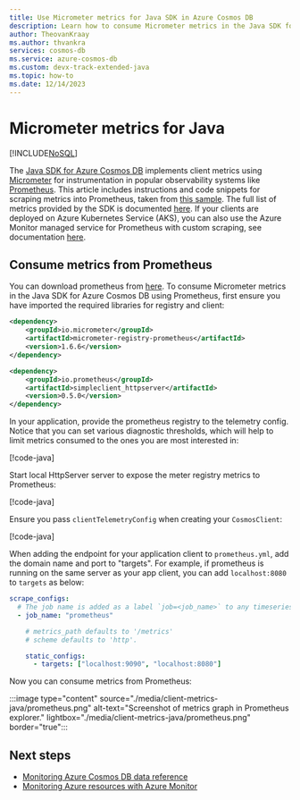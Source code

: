 ```yaml
---
title: Use Micrometer metrics for Java SDK in Azure Cosmos DB
description: Learn how to consume Micrometer metrics in the Java SDK for Azure Cosmos DB.
author: TheovanKraay
ms.author: thvankra
services: cosmos-db
ms.service: azure-cosmos-db
ms.custom: devx-track-extended-java
ms.topic: how-to
ms.date: 12/14/2023
---
```


# Micrometer metrics for Java
[!INCLUDE[NoSQL](../includes/appliesto-nosql.md)]

The [Java SDK for Azure Cosmos DB](samples-java.md) implements client metrics using [Micrometer](https://micrometer.io/) for instrumentation in popular observability systems like [Prometheus](https://prometheus.io/). This article includes instructions and code snippets for scraping metrics into Prometheus, taken from [this sample](https://github.com/Azure-Samples/azure-cosmos-java-sql-api-samples/blob/main/src/main/java/com/azure/cosmos/examples/prometheus/async/CosmosClientMetricsQuickStartAsync.java). The full list of metrics provided by the SDK is documented [here](https://github.com/Azure/azure-sdk-for-java/blob/main/sdk/cosmos/azure-cosmos/docs/Metrics.md#what-metrics-are-emitted). If your clients are deployed on Azure Kubernetes Service (AKS), you can also use the Azure Monitor managed service for Prometheus with custom scraping, see documentation [here](../../azure-monitor/containers/prometheus-metrics-scrape-configuration-minimal.md).

## Consume metrics from Prometheus

You can download prometheus from [here](https://prometheus.io/download/). To consume Micrometer metrics in the Java SDK for Azure Cosmos DB using Prometheus, first ensure you have imported the required libraries for registry and client:

```xml
<dependency>
    <groupId>io.micrometer</groupId>
    <artifactId>micrometer-registry-prometheus</artifactId>
    <version>1.6.6</version>
</dependency>

<dependency>
    <groupId>io.prometheus</groupId>
    <artifactId>simpleclient_httpserver</artifactId>
    <version>0.5.0</version>
</dependency>
```

In your application, provide the prometheus registry to the telemetry config. Notice that you can set various diagnostic thresholds, which will help to limit metrics consumed to the ones you are most interested in:

[!code-java[](~/azure-cosmos-java-sql-api-samples/src/main/java/com/azure/cosmos/examples/prometheus/async/CosmosClientMetricsQuickStartAsync.java?name=ClientMetricsConfig)]

Start local HttpServer server to expose the meter registry metrics to Prometheus:

[!code-java[](~/azure-cosmos-java-sql-api-samples/src/main/java/com/azure/cosmos/examples/prometheus/async/CosmosClientMetricsQuickStartAsync.java?name=PrometheusTargetServer)]

Ensure you pass `clientTelemetryConfig` when creating your `CosmosClient`:

[!code-java[](~/azure-cosmos-java-sql-api-samples/src/main/java/com/azure/cosmos/examples/prometheus/async/CosmosClientMetricsQuickStartAsync.java?name=CosmosClient)]


When adding the endpoint for your application client to `prometheus.yml`, add the domain name and port to "targets". For example, if prometheus is running on the same server as your app client, you can add `localhost:8080` to `targets` as below:

```yml
scrape_configs:
  # The job name is added as a label `job=<job_name>` to any timeseries scraped from this config.
  - job_name: "prometheus"

    # metrics_path defaults to '/metrics'
    # scheme defaults to 'http'.

    static_configs:
      - targets: ["localhost:9090", "localhost:8080"]
```

Now you can consume metrics from Prometheus:  

:::image type="content" source="./media/client-metrics-java/prometheus.png" alt-text="Screenshot of metrics graph in Prometheus explorer." lightbox="./media/client-metrics-java/prometheus.png" border="true":::


## Next steps

- [Monitoring Azure Cosmos DB data reference](../monitor-reference.md)
- [Monitoring Azure resources with Azure Monitor](../../azure-monitor//essentials//monitor-azure-resource.md)
